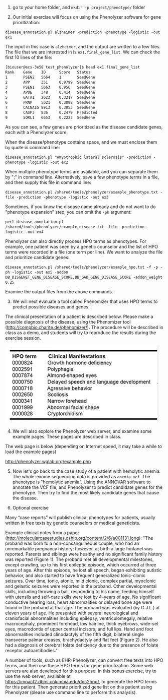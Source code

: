 1. go to your home folder, and `mkdir -p project/phenotype/` folder

2. Our initial exercise will focus on using the Phenolyzer software for gene prioritization:

```
disease_annotation.pl alzheimer -prediction -phenotype -logistic -out ex1
```

The input in this case is `alzheimer`, and the output are written to a few files. The file that we are interested in is `ex1.final_gene_list`. We can check the first 10 lines of the file:

```
[biouser@ecs-3e58 test_phenolyzer]$ head ex1.final_gene_list
Rank    Gene    ID      Score   Status
1       PSEN2   5664    1       SeedGene
2       APP     351     0.9799  SeedGene
3       PSEN1   5663    0.956   SeedGene
4       APOE    348     0.414   SeedGene
5       GATA1   2623    0.3217  SeedGene
6       PRNP    5621    0.3088  SeedGene
7       CACNA1G 8913    0.3053  SeedGene
8       CASP3   836     0.2479  Predicted
9       SORL1   6653    0.2223  SeedGene
```

As you can see, a few genes are prioritized as the disease candidate genes, each with a Phenolyzer score.

When the disease/phenotype contains space, and we must enclose them by quote in command line:

```
disease_annotation.pl "Amyotrophic lateral sclerosis" -prediction -phenotype -logistic -out ex2
```

When multiple phenotype terms are available, and you can separate them by ";" in command line. Alternatively, save a few phenotype terms in a file, and then supply this file in command line:

```
disease_annotation.pl /shared/tools/phenolyzer/example_phenotype.txt -file -prediction -phenotype -logistic -out ex3
```

Sometimes, if you know the disease name already and do not want to do "phenotype expansion" step, you can omit the `-ph` argument:

```
perl disease_annotation.pl /shared/tools/phenolyzer/example_disease.txt -file -prediction -logistic -out ex4
```

Phenolyzer can also directly process HPO terms as phenotypes. For example, one patient was seen by a genetic counselor and the list of HPO terms were recorded in a file (one term per line). We want to analyze the file and prioritize candidate genes:

```
disease_annotation.pl /shared/tools/phenolyzer/example_hpo.txt -f -p -ph -logistic -out ex5 -addon DB_DISGENET_GENE_DISEASE_SCORE,DB_GAD_GENE_DISEASE_SCORE -addon_weight 0.25
```

Examine the output files from the above commands.




3. We will next evaluate a tool called Phenomizer that uses HPO terms to predict possible diseases and genes.

The clinical presentation of a patient is described below. Please make a possible diagnosis of the disease, using the Phenomizer tool (http://compbio.charite.de/phenomizer/). The procedure will be described in class as a demo, and students will try to reproduce the results during the exercise session.

![HPO terms](case_hpo.png "Logo Title Text 1")


4. We will also explore the Phenolyzer web server, and examine some example pages. These pages are described in class.

The web page is below (depending on Internet speed, it may take a while to load the example pages)

http://phenolyzer.wglab.org/example.php


5. Now let's go back to the case study of a patient with hemolytic anemia. The whole-exome sequencing data is provided as `anemia.vcf`. The phenotype is "hemolytic anemia". Using the ANNOVAR software to annotate the VCF file, and Phenolyzer to predict candidate genes for the phenotype. Then try to find the most likely candidate genes that cause the disease.


6. Optional exercise

Many “case reports” will publish clinical phenotypes for patients, usually written in free texts by genetic counselors or medical geneticists. 

Example clinical notes from a paper (http://molecularcasestudies.cshlp.org/content/2/6/a001131.long): "The proband was born to a non-consanguineous couple, who had an unremarkable pregnancy history; however, at birth a large fontanel was reported. Parents and siblings were healthy and no significant family history was reported (Figure 1). The proband met all developmental milestones, except crawling, up to his first epileptic episode, which occurred at three years of age. After this episode, he lost all speech, began exhibiting autistic behavior, and also started to have frequent generalized tonic-clonic seizures. Over time, tonic, atonic, mild clonic, complex partial, myoclonic and gelastic seizures were reported in the proband. Other developmental skills, including throwing a ball, responding to his name, feeding himself with utensils and self-care skills were lost by 4-years of age. No significant conductive hearing loss, heart abnormalities or delayed bone age were found in the proband at that age. The proband was evaluated (by G.J.L.) at eleven years of age. He presented with several neurological and craniofacial abnormalities including epilepsy, ventriculomegaly, relative macrocephaly, prominent forehead, low hairline, thick eyebrows, wide-set eyes, macrodontia of upper central incisors, and full lips. Hand and foot abnormalities included clinodactyly of the fifth digit, bilateral single transverse palmar creases, brachydactyly and flat feet (Figure 2). He also had a diagnosis of cerebral folate deficiency due to the presence of folate receptor autoantibodies."

A number of tools, such as EHR-Phenolyzer, can convert free texts into HPO terms, and then use these HPO terms for gene prioritization. Some web servers are also developed for this purpose. In this bonus exercise, try to use the web server, available at https://impact2.dbmi.columbia.edu/doc2hpo/, to generate the HPO terms for this patient. Then generate prioritized gene list on this patient using Phenolyzer (please use command line to perform this analysis).










